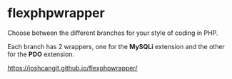 # flexphpwrapper
Choose between the different branches for your style of coding in PHP.

Each branch has 2 wrappers, one for the **MySQLi** extension and the other for the **PDO** extension.

https://joshcangit.github.io/flexphpwrapper/

